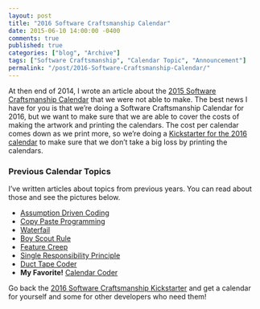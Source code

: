 ```yaml
---
layout: post
title: "2016 Software Craftsmanship Calendar"
date: 2015-06-10 14:00:00 -0400
comments: true
published: true
categories: ["blog", "Archive"]
tags: ["Software Craftsmanship", "Calendar Topic", "Announcement"]
permalink: "/post/2016-Software-Craftsmanship-Calendar/"
---
```

<!-- more -->



<p>At then end of 2014, I wrote an article about the <a href="/post/2015-Software-Craftsmanship-Calendar" target="_blank">2015 Software Craftsmanship Calendar</a> that we were not able to make. The best news I have for you is that we’re doing a Software Craftsmanship Calendar for 2016, but we want to make sure that we are able to cover the costs of making the artwork and printing the calendars. The cost per calendar comes down as we print more, so we’re doing a <a href="https://www.kickstarter.com/projects/988315286/software-craftsmanship-calendar-2016" target="_blank">Kickstarter for the 2016 calendar</a> to make sure that we don’t take a big loss by printing the calendars.</p> <h3></h3> <h3>Previous Calendar Topics</h3> <p>I’ve written articles about topics from previous years. You can read about those and see the pictures below.</p> <ul> <li><a href="/post/Assumption-Driven-Coding" target="_blank">Assumption Driven Coding</a></li> <li><a href="/post/Copy-Paste-Programming" target="_blank">Copy Paste Programming</a></li> <li><a href="/post/Waterfail" target="_blank">Waterfail</a></li> <li><a href="/post/Boy-Scout-Rule" target="_blank">Boy Scout Rule</a></li> <li><a href="/post/Feature-Creep" target="_blank">Feature Creep</a></li> <li><a href="/post/Single-Responsibility-Principle" target="_blank">Single Responsibility Principle</a></li> <li><a href="/post/Duct-Tape-Coder" target="_blank">Duct Tape Coder</a></li> <li><strong>My Favorite!</strong> <a href="/post/Calendar-Coder" target="_blank">Calendar Coder</a></li></ul> <p>Go back the <a href="https://www.kickstarter.com/projects/988315286/software-craftsmanship-calendar-2016" target="_blank">2016 Software Craftsmanship Kickstarter</a> and get a calendar for yourself and some for other developers who need them!</p>

